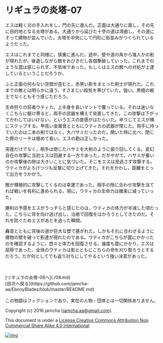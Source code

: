 # リギュラの炎塔-07

エスは軽く刃の手入れをし，門の先に進んだ。正面は大通りに面し，その先  
に目的地となる炎塔がある。大通りから延びた十字の道は湾曲し，その道に  
そって建物が並んでいた。炎塔を中央にして円形に街並みがつくられている  
ようだった。  

エスはこれまでと同様に，慎重に進んだ。途中，壁や道の角から幾人かの影  
が現れたが，後退しながら敵をおびきだし各個撃破していった。これまでの  
ような罠は感じられず，不気味であった。もしくはエスの敵への対処が上達  
しているということだろうか。  

ふと正面の何もない空間が歪むと，赤黒い影をまとった剣士が現れた。これ  
までの敵とは明らかに違う，すさまじい殺気を帯びていた。強い。黒檀の戦  
士でなくともそう感じただろう。  

生命狩りの狂者ウティカ。上半身を長いマントで覆っている。それは迷いな  
くこちらに駆け寄ると，両手の武器を構えて突進してきた。この攻撃は下がっ  
てかわしてはいけない，というエスの直感がはたらいた。辛うじてエスが横  
にステップする。甲高い金属音とともにウティカの武器が閉じた。両手に持っ  
ていたのは二本の剣ではなく，大バサミだったのだ。開いた時に比べ，閉じ  
た際のリーチは極めて長い。エスの勘は正しかった。  

突進だけでなく，相手は閉じたハサミを大剣のように振り回してくる。変幻  
自在の攻撃に当初エスは回避する一方であった。だがやがて，ハサミが重い  
のか攻撃後の隙は大きいことに気づいた。そこをエスは見逃さず攻撃する。  
ウティカがよろけつつも反撃に切り上げてきた。それをかわし，距離をとっ  
て出方をうかがう。  

敵が積極的に攻撃してくるのは幸運であった。相手の隙に合わせ攻撃を当て  
れば戦いを有利に進められる。現に，ウティカの生命力は確実に減っていっ  
た。  

勝利の予感をエスがうっすらと感じたのは，ウティカの体力が半減した頃だっ  
た。こちらに背を向け逃げ出し，治癒で回復をはかろうとしてきたのだ。そ  
れを防ぐためエスがあとを追った瞬間，  

轟音とともに背後の道が巨大な壁で塞がれた。しかもそれに合わせるように  
建物の壁を破って影達が現れたのである。ウティカがこちらが罠にかかった  
のを確認するように，悠々と体力を回復させる。幾度も罠にかかり，エスは  
屈辱であった。全快のウティカは影とともにこちらの命を刈り取ろうとする  
だろう。だが何としてでも返り討ちにしてやるという強い決意があった。  

<br>  
<br>  
[リギュラの炎塔-08へ](./08.md)  

<br>  
[目次へ戻る](https://github.com/jamcha-aa/EbonyBlades/blob/master/README.md)  
<br>  
<br>  
この物語はフィクションであり，実在の人物・団体とは一切関係ありません。  

Copyright (c) 2016 jamcha (jamcha.aa@gmail.com).  

This document is under a [License Creative Commons Attribution Non Commercial Share Alike 4.0 International](http://creativecommons.org/licenses/by-nc-sa/4.0/deed)  

[![img](http://i.creativecommons.org/l/by-nc-sa/3.0/80x15.png)](http://creativecommons.org/licenses/by-nc-sa/4.0/deed)